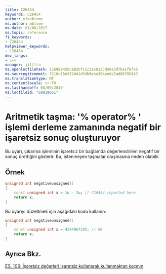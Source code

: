 ```yaml
---
title: C26454
keywords: C26454
author: mikeblome
ms.author: mblome
ms.date: 01/08/2017
ms.topic: reference
f1_keywords:
- C26454
helpviewer_keywords:
- C26454
dev_langs:
- C++
manager: jillfra
ms.openlocfilehash: 13698e420ce82bfc1c1a68133da9e3d7be1f6fab
ms.sourcegitcommit: 5216c15e9f24d1d5db9ebe204ee0e7ad08705347
ms.translationtype: MT
ms.contentlocale: tr-TR
ms.lasthandoff: 08/09/2019
ms.locfileid: "68919661"
---
```

# <a name="arithmetic-overflow-operator-operation-produces-a-negative-unsigned-result-at-compile-time"></a>Aritmetik taşma: '% operator% ' işlemi derleme zamanında negatif bir işaretsiz sonuç oluşturuyor

  Bu uyarı, çıkarma işleminin işaretsiz bir bağlamda değerlendirilen negatif bir sonuç ürettiğini gösterir. Bu, istenmeyen taşmalar oluşmasına neden olabilir.

## <a name="example"></a>Örnek

```cpp
unsigned int negativeunsigned()
{
    const unsigned int x = 1u - 2u; // C26454 reported here
    return x;
}
```

Bu uyarıyı düzeltmek için aşağıdaki kodu kullanın:

```cpp
unsigned int negativeunsigned()
{
    const unsigned int x = 4294967295; // OK
    return x;
}
```

## <a name="see-also"></a>Ayrıca Bkz.
[ES. 106: İşaretsiz değerleri işaretsiz kullanarak kullanmaktan kaçının](https://github.com/isocpp/CppCoreGuidelines/blob/master/CppCoreGuidelines.md#Res-nonnegative)